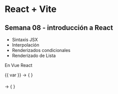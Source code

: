 # React + Vite
## Semana 08 - introducción a React

- Sintaxis JSX
- Interpolación
- Renderizados condicionales
- Renderizado de Lista 

En Vue          React

{{ var }}                           -> { }
<h4 v-bind:title="apellido" ></h4>  -> { }
